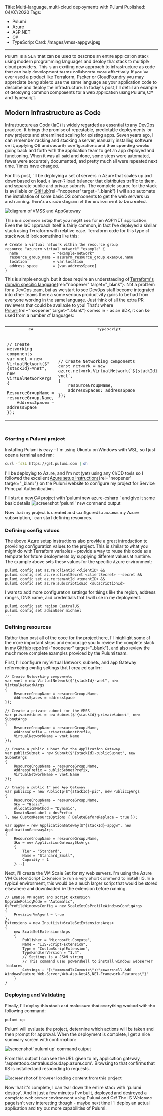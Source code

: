 Title: Multi-language, multi-cloud deployments with Pulumi
Published: 04/07/2020
Tags: 
  - Pulumi
  - Azure
  - ASP.NET
  - C#
  - TypeScript
Card: /images/vmss-appgw.jpeg
---

Pulumi is a SDK that can be used to describe an entire application stack using modern programming languages and deploy that stack to multiple cloud providers. This is an exciting new approach to infrastructure as code that can help development teams collaborate more effectively. If you've ever used a product like Terraform, Packer or CloudFoundry you may appreciate being able to use the same language as your application code to describe and deploy the infrastructure. In today's post, I'll detail an example of deploying common components for a web application using Pulumi, C# and Typescript.

## Modern Infrastructure as Code
Infrastructure as Code (IaC) is widely regarded as essential to any DevOps practice. It brings the promise of repeatable, predictable deployments for new projects and streamlined scaling for existing apps. Seven years ago, I can remember racking and stacking a server, manually installing software on it, applying OS and security configurations and then spending weeks going back and forth with the application team to get an app deployed and functioning. When it was all said and done, some steps were automated, fewer were accurately documented, and pretty much all were repeated next time. Times have changed. 

For this post, I'll be deploying a set of servers in Azure that scales up and down based on load, a layer-7 load balancer that distributes traffic to them, and separate public and private subnets. The complete source for the stack is available on [GitHub](https://github.com/michaelburch/pulumi-examples){rel="noopener" target="_blank"} I will also automate the installation of some basic OS components to get the web servers up and running. Here's a crude diagram of the environment to be created:

![diagram of VMSS and AppGateway](/images/vmss-appgw.jpeg "diagram of Azure VMSS and AppGateway") 

This is a common setup that you might see for an ASP.NET application. Even the IaC approach itself is fairly common, in fact I've deployed a similar stack using Terraform with relative ease. Terraform code for this type of stack would look something like this:

```
# Create a virtual network within the resource group
resource "azurerm_virtual_network" "example" {
  name                = "example-network"
  resource_group_name = azurerm_resource_group.example.name
  location            = var.location
  address_space       = [var.addressSpace]
}
```

This is simple enough, but it does require an understanding of [Terraform's domain specific language](https://www.terraform.io/docs/configuration/syntax.html){rel="noopener" target="_blank"}. Not a problem for a DevOps team, but as we start to see DevOps staff become integrated into other teams there a some serious productivity gains to be had from everyone working in the same language. Just think of all the extra PR reviewers that could be available to you! That's where [Pulumi](https://www.pulumi.com/){rel="noopener" target="_blank"} comes in - as an SDK, it can be used from a number of languages:

<pre>
<table>
<tr>
<td style="text-align: center;">C#</td><td style="text-align: center">TypeScript</td>
</tr>
<tr>
<td><pre><code class="hljs csharp">
// Create Networking components
var vnet = new VirtualNetwork($"{stackId}-vnet", new VirtualNetworkArgs
{
    ResourceGroupName = resourceGroup.Name,
    AddressSpaces = addressSpace
});
</pre></code></td>
<td><pre><code class="hljs ts">
// Create Networking components
const network = new azure.network.VirtualNetwork(`${stackId}-vnet`, 
{
    resourceGroupName,
    addressSpaces: addressSpace
});
</pre></code>
</td>
</tr>
</table>
</pre>

### Starting a Pulumi project
Installing Pulumi is easy - I'm using Ubuntu on Windows with WSL, so I just open a terminal and run:
```bash
curl -fsSL https://get.pulumi.com | sh
```

I'll be deploying to Azure, and I'm not (yet) using any CI/CD tools so I followed the excellent [Azure setup instructions](https://www.pulumi.com/docs/intro/cloud-providers/azure/setup/){rel="noopener" target="_blank"} on the Pulumi website to configure my project for Service Principal Authentication. 

I'll start a new C# project with 'pulumi new azure-csharp ' and give it some basic details
![screenshot 'pulumi' new command output](/images/pulumi-new-az-cs-1.png "screenshot 'pulumi new' command output")

Now that my project is created and configured to access my Azure subscription, I can start defining resources.

### Defining config values
The above Azure setup instructions also provide a great introduction to providing configuration values to the project. This is similar to what you might do with Terraform variables - provide a way to reuse this code as a template for future deployments by supplying different values at runtime. The example above sets these values for the specific Azure environment:

```
pulumi config set azure:clientId <clientID> && 
pulumi config set azure:clientSecret <clientSecret> --secret && 
pulumi config set azure:tenantId <tenantID> && 
pulumi config set azure:subscriptionId <subscriptionId>
```

I want to add more configuration settings for things like the region, address ranges, DNS name, and credentials that I will use in my deployment. 

```
pulumi config set region CentralUS
pulumi config set adminUser michael
...
```


### Defining resources

Rather than post all of the code for the project here, I'll highlight some of the more important steps and encourage you to review the complete stack in my [GitHub repo](https://github.com/michaelburch/pulumi-examples){rel="noopener" target="_blank"}, and also review the much more complete examples provided by the Pulumi team.

First, I'll configure my Virtual Network, subnets, and app Gateway referencing config settings that I created earlier:

```
// Create Networking components
var vnet = new VirtualNetwork($"{stackId}-vnet", new VirtualNetworkArgs
{
    ResourceGroupName = resourceGroup.Name,
    AddressSpaces = addressSpace
});

// Create a private subnet for the VMSS
var privateSubnet = new Subnet($"{stackId}-privateSubnet", new SubnetArgs
{
    ResourceGroupName = resourceGroup.Name,
    AddressPrefix = privateSubnetPrefix,
    VirtualNetworkName = vnet.Name
});

// Create a public subnet for the Application Gateway
var publicSubnet = new Subnet($"{stackId}-publicSubnet", new SubnetArgs
{
    ResourceGroupName = resourceGroup.Name,
    AddressPrefix = publicSubnetPrefix,
    VirtualNetworkName = vnet.Name
});

// Create a public IP and App Gateway
var publicIp = new PublicIp($"{stackId}-pip", new PublicIpArgs
{
    ResourceGroupName = resourceGroup.Name,
    Sku = "Basic",
    AllocationMethod = "Dynamic",
    DomainNameLabel = dnsPrefix
}, new CustomResourceOptions { DeleteBeforeReplace = true });

var appGw = new ApplicationGateway($"{stackId}-appgw", new ApplicationGatewayArgs
{
    ResourceGroupName = resourceGroup.Name,
    Sku = new ApplicationGatewaySkuArgs
    {
        Tier = "Standard",
        Name = "Standard_Small",
        Capacity = 1
    }...}
```

Next, I'll create the VM Scale Set for my web servers. I'm using the Azure VM CustomScript Extension to run a very short command to install IIS. In a typical environment, this would be a much larger script that would be stored elsewhere and downloaded by the extension before running. 


```
// Enable VM agent and script extension
UpgradePolicyMode = "Automatic",
OsProfileWindowsConfig = new ScaleSetOsProfileWindowsConfigArgs
{
    ProvisionVmAgent = true
},
Extensions = new InputList<ScaleSetExtensionsArgs>
{
    new ScaleSetExtensionsArgs
    {
        Publisher = "Microsoft.Compute",
        Name = "IIS-Script-Extension",
        Type = "CustomScriptExtension",
        TypeHandlerVersion = "1.4",
        // Settings is a JSON string
        // This command uses powershell to install windows webserver features
        Settings = "{\"commandToExecute\":\"powershell Add-WindowsFeature Web-Server,Web-Asp-Net45,NET-Framework-Features\"}"
    }
}
```

### Deploying and Validating

Finally, I'll deploy this stack and make sure that everything worked with the following command:

```bash
pulumi up
```

Pulumi will evaluate the project, determine which actions will be taken and then prompt for approval. When the deployment is complete, I get a nice summary screen with confirmation:

![screenshot 'pulumi up' command output](/images/pulumi-up-az-cs-complete.png "screenshot 'pulumi up' command output")

From this output I can see the URL given to my application gateway, 'aspnettodo.centralus.cloudapp.azure.com'. Browsing to that confirms that IIS is installed and responding to requests. 

![screenshot of browser loading content from this project](/images/iis-welcome.png "screenshot of browser loading content from this project")

Now that it's complete, I can tear down the entire stack with 'pulumi destroy'. And in just a few minutes I've built, deployed and destroyed a complete web server environment using Pulumi and C#! The IIS Welcome page isn't very interesting though - maybe next time I'll deploy an actual application and try out more capabilities of Pulumi. 

